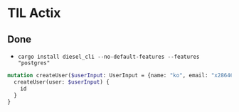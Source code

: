 # TIL Actix

## Done

- `cargo install diesel_cli --no-default-features --features "postgres"`

```graphql
mutation createUser($userInput: UserInput = {name: "ko", email: "x28646510@gmail.com"}) {
  createUser(user: $userInput) {
    id
  }
}
```
